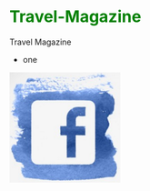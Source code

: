 <h1 style="color:green;"> Travel-Magazine</h1>
Travel Magazine

<ul>
<li> one </li>
</ul>

<img src = "images/facebook.PNG">


